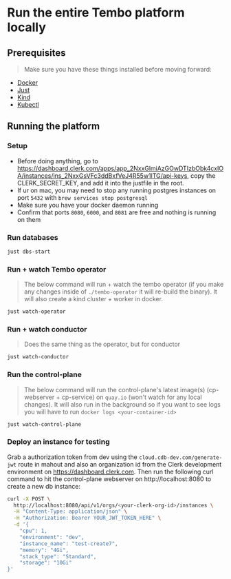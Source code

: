 # Run the entire Tembo platform locally

## Prerequisites

> Make sure you have these things installed before moving forward:

- [Docker](https://docs.docker.com/install/)
- [Just](https://github.com/casey/just)
- [Kind](https://kind.sigs.k8s.io/docs/user/quick-start/#installation)
- [Kubectl](https://kubernetes.io/docs/tasks/tools/install-kubectl/)

## Running the platform

### Setup

- Before doing anything, go to https://dashboard.clerk.com/apps/app_2NxxGlmiAzGOwDTIzbObk4cxIOA/instances/ins_2NxxGsVFc3ddBxfVeJ4R55w1lTG/api-keys, copy the CLERK_SECRET_KEY, and add it into the justfile in the root.
- If ur on mac, you may need to stop any running postgres instances on port `5432` with `brew services stop postgresql`
- Make sure you have your docker daemon running
- Confirm that ports `8080`, `6000`, and `8081` are free and nothing is running on them

### Run databases

```bash
just dbs-start
```

### Run + watch Tembo operator

> The below command will run + watch the tembo operator (if you make any changes inside of `./tembo-operator` it will re-build the binary). It will also create a kind cluster + worker in docker.

```bash
just watch-operator
```

### Run + watch conductor

> Does the same thing as the operator, but for conductor

```bash
just watch-conductor
```

### Run the control-plane

> The below command will run the control-plane's latest image(s) (cp-webserver + cp-service) on `quay.io` (won't watch for any local changes). It will also run in the background so if you want to see logs you will have to run `docker logs <your-container-id>`

```bash
just watch-control-plane
```

### Deploy an instance for testing

Grab a authorization token from dev using the `cloud.cdb-dev.com/generate-jwt` route in mahout and also an organization id from the Clerk development environment on https://dashboard.clerk.com. Then run the following curl command to hit the control-plane webserver on http://localhost:8080 to create a new db instance:

```bash
curl -X POST \
  http://localhost:8080/api/v1/orgs/<your-clerk-org-id>/instances \
  -H "Content-Type: application/json" \
  -H "Authorization: Bearer YOUR_JWT_TOKEN_HERE" \
  -d '{
    "cpu": 1,
    "environment": "dev",
    "instance_name": "test-create7",
    "memory": "4Gi",
    "stack_type": "Standard",
    "storage": "10Gi"
}'
```
